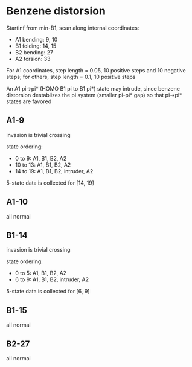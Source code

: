 # Benzene distorsion
Startinf from min-B1, scan along internal coordinates:
* A1 bending: 9, 10
* B1 folding: 14, 15
* B2 bending: 27
* A2 torsion: 33

For A1 coordinates, step length = 0.05, 10 positive steps and 10 negative steps; for others, step length = 0.1, 10 positive steps

An A1 pi->pi* (HOMO B1 pi to B1 pi*) state may intrude, since benzene distorsion destablizes the pi system (smaller pi-pi* gap) so that pi->pi* states are favored

## A1-9
invasion is trivial crossing

state ordering:
*  0 to  9: A1, B1, B2, A2
* 10 to 13: A1, B1, B2, A2
* 14 to 19: A1, B1, B2, intruder, A2

5-state data is collected for [14, 19]

## A1-10
all normal

## B1-14
invasion is trivial crossing

state ordering:
* 0 to 5: A1, B1, B2, A2
* 6 to 9: A1, B1, B2, intruder, A2

5-state data is collected for [6, 9]

## B1-15
all normal

## B2-27
all normal
